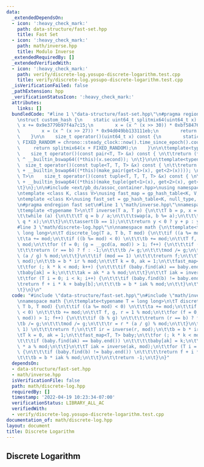 ```yaml
---
data:
  _extendedDependsOn:
  - icon: ':heavy_check_mark:'
    path: data-structure/fast-set.hpp
    title: Fast Set
  - icon: ':heavy_check_mark:'
    path: math/inverse.hpp
    title: Modulo Inverse
  _extendedRequiredBy: []
  _extendedVerifiedWith:
  - icon: ':heavy_check_mark:'
    path: verify/discrete-log.yosupo-discrete-logarithm.test.cpp
    title: verify/discrete-log.yosupo-discrete-logarithm.test.cpp
  _isVerificationFailed: false
  _pathExtension: hpp
  _verificationStatusIcon: ':heavy_check_mark:'
  attributes:
    links: []
  bundledCode: "#line 1 \"data-structure/fast-set.hpp\"\n#pragma region fast set\n\
    \nstruct custom_hash {\n    static uint64_t splitmix64(uint64_t x) {\n       \
    \ x += 0x9e3779b97f4a7c15;\n        x = (x ^ (x >> 30)) * 0xbf58476d1ce4e5b9;\n\
    \        x = (x ^ (x >> 27)) * 0x94d049bb133111eb;\n        return x ^ (x >> 31);\n\
    \    }\n\n    size_t operator()(uint64_t x) const {\n        static const uint64_t\
    \ FIXED_RANDOM = chrono::steady_clock::now().time_since_epoch().count();\n   \
    \     return splitmix64(x + FIXED_RANDOM);\n    }\n\n\ttemplate<typename T>\n\
    \    size_t operator()(const pair<T, T> &x) const { \n\t\treturn (*this)(x.first)\
    \ ^ __builtin_bswap64((*this)(x.second)); \n\t}\n\n\ttemplate<typename T>\n  \
    \  size_t operator()(const tuple<T, T, T> &x) const { \n\t\treturn (*this)(get<0>(x))\
    \ + __builtin_bswap64((*this)(make_pair(get<1>(x), get<2>(x)))); \n\t}\n\n\ttemplate<typename\
    \ T>\n    size_t operator()(const tuple<T, T, T, T> &x) const { \n\t\treturn (*this)(get<0>(x))\
    \ + __builtin_bswap64((*this)(make_tuple(get<1>(x), get<2>(x), get<3>(x)))); \n\
    \t}\n};\n\n#include <ext/pb_ds/assoc_container.hpp>\nusing namespace __gnu_pbds;\n\
    \ntemplate <class K, class V>\nusing fast_map = gp_hash_table<K, V, custom_hash>;\n\
    \ntemplate <class K>\nusing fast_set = gp_hash_table<K, null_type, custom_hash>;\n\
    \n#pragma endregion fast set\n#line 1 \"math/inverse.hpp\"\nnamespace math {\n\
    \ttemplate <typename T>\n\tT inverse(T a, T p) {\n\t\tT b = p, x = 1, y = 0;\n\
    \t\twhile (a) {\n\t\t\tT q = b / a;\n\t\t\tswap(a, b %= a);\n\t\t\tswap(x, y -=\
    \ q * x);\n\t\t}\n\t\tassert(b == 1);\n\t\treturn y < 0 ? y + p : y;\n\t}\n}\n\
    #line 3 \"math/discrete-log.hpp\"\n\nnamespace math {\n\ttemplate<typename T =\
    \ long long>\n\tT discrete_log(T a, T b, T mod) {\n\t\tif ((a %= mod) < 0) \n\t\
    \t\ta += mod;\n\t\tif ((b %= mod) < 0) \n\t\t\tb += mod;\n\t\tT f, g, r = 1 %\
    \ mod;\n\t\tfor (f = 0; (g = __gcd(a, mod)) > 1; f++) {\n\t\t\tif (b % g) \n\t\
    \t\t\treturn (r == b) ? f : -1;\n\t\t\tb /= g;\n\t\t\tmod /= g;\n\t\t\tr = r *\
    \ (a / g) % mod;\n\t\t}\n\t\tif (mod == 1) \n\t\t\treturn f;\n\t\tT ir = inverse(r,\
    \ mod);\n\t\tb = b * ir % mod;\n\t\tT k = 0, ak = 1;\n\t\tfast_map<T, T> baby;\n\
    \t\tfor (; k * k < mod; k++) {\n\t\t\tif (baby.find(ak) == baby.end()) \n\t\t\t\
    \tbaby[ak] = k;\n\t\t\tak = ak * a % mod;\n\t\t}\n\t\tT iak = inverse(ak, mod);\n\
    \t\tfor (T i = 0; i < k; i++) {\n\t\t\tif (baby.find(b) != baby.end()) \n\t\t\t\
    \treturn f + i * k + baby[b];\n\t\t\tb = b * iak % mod;\n\t\t}\n\t\treturn -1;\n\
    \t}\n}\n"
  code: "#include \"data-structure/fast-set.hpp\"\n#include \"math/inverse.hpp\"\n\
    \nnamespace math {\n\ttemplate<typename T = long long>\n\tT discrete_log(T a,\
    \ T b, T mod) {\n\t\tif ((a %= mod) < 0) \n\t\t\ta += mod;\n\t\tif ((b %= mod)\
    \ < 0) \n\t\t\tb += mod;\n\t\tT f, g, r = 1 % mod;\n\t\tfor (f = 0; (g = __gcd(a,\
    \ mod)) > 1; f++) {\n\t\t\tif (b % g) \n\t\t\t\treturn (r == b) ? f : -1;\n\t\t\
    \tb /= g;\n\t\t\tmod /= g;\n\t\t\tr = r * (a / g) % mod;\n\t\t}\n\t\tif (mod ==\
    \ 1) \n\t\t\treturn f;\n\t\tT ir = inverse(r, mod);\n\t\tb = b * ir % mod;\n\t\
    \tT k = 0, ak = 1;\n\t\tfast_map<T, T> baby;\n\t\tfor (; k * k < mod; k++) {\n\
    \t\t\tif (baby.find(ak) == baby.end()) \n\t\t\t\tbaby[ak] = k;\n\t\t\tak = ak\
    \ * a % mod;\n\t\t}\n\t\tT iak = inverse(ak, mod);\n\t\tfor (T i = 0; i < k; i++)\
    \ {\n\t\t\tif (baby.find(b) != baby.end()) \n\t\t\t\treturn f + i * k + baby[b];\n\
    \t\t\tb = b * iak % mod;\n\t\t}\n\t\treturn -1;\n\t}\n}"
  dependsOn:
  - data-structure/fast-set.hpp
  - math/inverse.hpp
  isVerificationFile: false
  path: math/discrete-log.hpp
  requiredBy: []
  timestamp: '2022-04-19 10:23:34-07:00'
  verificationStatus: LIBRARY_ALL_AC
  verifiedWith:
  - verify/discrete-log.yosupo-discrete-logarithm.test.cpp
documentation_of: math/discrete-log.hpp
layout: document
title: Discrete Logarithm
---
```


## Discrete Logarithm